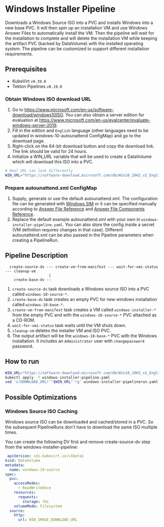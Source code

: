 # Windows Installer Pipeline

Downloads a Windows Source ISO into a PVC and installs Windows into a new base PVC.
It will then spin up an installation VM and use Windows Answer Files to automatically install the VM.
Then the pipeline will wait for the installation to complete and will delete the installation VM while keeping the artifact PVC (backed by DataVolume) with the installed operating system.
The pipeline can be customized to support different installation requirements.

## Prerequisites

- KubeVirt `v0.39.0`
- Tekton Pipelines `v0.19.0`

### Obtain Windows ISO download URL

1. Go to https://www.microsoft.com/en-us/software-download/windows10ISO. You can also obtain a server edition for evaluation at https://www.microsoft.com/en-us/evalcenter/evaluate-windows-server-2019.
2. Fill in the edition and `English` language (other languages need to be updated in windows-10-autounattend ConfigMap) and go to the download page.
3. Right-click on the 64-bit download button and copy the download link. The link should be valid for 24 hours.
4. Initialize a WIN_URL variable that will be used to create a DataVolume which will download this ISO into a PVC.

```bash
# Real URL can look differently
WIN_URL="https://software-download.microsoft.com/db/Win10_20H2_v2_English_x64.iso..."
```

### Prepare autounattend.xml ConfigMap

1. Supply, generate or use the default autounattend.xml.
   The configuration file can be generated with [Windows SIM](https://docs.microsoft.com/en-us/windows-hardware/customize/desktop/wsim/windows-system-image-manager-overview-topics)
   or it can be specified manually according to [Answer File Reference](https://docs.microsoft.com/en-us/windows-hardware/customize/desktop/wsim/answer-files-overview)
   and [Answer File Components Reference](https://docs.microsoft.com/en-us/windows-hardware/customize/desktop/unattend/components-b-unattend).
2. Replace the default example autounattend.xml with your own in `windows-installer-pipeline.yaml`.
   You can also store the config inside a secret (VM definition requires changes in that case).
   Different autounattend.xml can be also passed in the Pipeline parameters when creating a PipelineRun.

## Pipeline Description

```
  create-source-dv --- create-vm-from-manifest --- wait-for-vmi-status --- cleanup-vm
                    |
    create-base-dv --
```

1. `create-source-dv` task downloads a Windows source ISO into a PVC called `windows-10-source-*`.
2. `create-base-dv` task creates an empty PVC for new windows installation called `windows-10-base-*`.
3. `create-vm-from-manifest` task creates a VM called `windows-installer-*`
   from the empty PVC and with the `windows-10-source-*` PVC attached as a CD-ROM.
4. `wait-for-vmi-status` task waits until the VM shuts down.
5. `cleanup-vm` deletes the installer VM and ISO PVC.
6.  The output artifact will be the `windows-10-base-*` PVC with the Windows installation. 
    It includes an `Administrator` user with `changepassword` password.

## How to run

```bash
WIN_URL="https://software-download.microsoft.com/db/Win10_20H2_v2_English_x64.iso..."
kubectl apply -f windows-installer-pipeline.yaml
sed 's!DOWNLOAD_URL!'"$WIN_URL"'!g' windows-installer-pipelinerun.yaml | kubectl create -f -
```

## Possible Optimizations

### Windows Source ISO Caching

Windows source ISO can be downloaded and cached/stored in a PVC.
So the subsequent PipelineRuns don't have to download the same ISO multiple times.

You can create the following DV first and remove create-source-dv step from the windows-installer-pipeline:

```yaml
 apiVersion: cdi.kubevirt.io/v1beta1
kind: DataVolume
metadata:
  name: windows-10-source
spec:
  pvc:
    accessModes:
      - ReadWriteOnce
    resources:
      requests:
        storage: 7Gi
    volumeMode: Filesystem
  source:
    http:
      url: WIN_IMAGE_DOWNLOAD_URL
```
